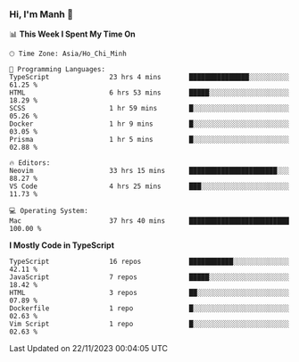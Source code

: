 ### Hi, I'm Manh 👋

<!--START_SECTION:waka-->
📊 **This Week I Spent My Time On** 

```text
🕑︎ Time Zone: Asia/Ho_Chi_Minh

💬 Programming Languages: 
TypeScript               23 hrs 4 mins       ███████████████░░░░░░░░░░   61.25 % 
HTML                     6 hrs 53 mins       █████░░░░░░░░░░░░░░░░░░░░   18.29 % 
SCSS                     1 hr 59 mins        █░░░░░░░░░░░░░░░░░░░░░░░░   05.26 % 
Docker                   1 hr 9 mins         █░░░░░░░░░░░░░░░░░░░░░░░░   03.05 % 
Prisma                   1 hr 5 mins         █░░░░░░░░░░░░░░░░░░░░░░░░   02.88 % 

🔥 Editors: 
Neovim                   33 hrs 15 mins      ██████████████████████░░░   88.27 % 
VS Code                  4 hrs 25 mins       ███░░░░░░░░░░░░░░░░░░░░░░   11.73 % 

💻 Operating System: 
Mac                      37 hrs 40 mins      █████████████████████████   100.00 % 
```

**I Mostly Code in TypeScript** 

```text
TypeScript               16 repos            ███████████░░░░░░░░░░░░░░   42.11 % 
JavaScript               7 repos             █████░░░░░░░░░░░░░░░░░░░░   18.42 % 
HTML                     3 repos             ██░░░░░░░░░░░░░░░░░░░░░░░   07.89 % 
Dockerfile               1 repo              █░░░░░░░░░░░░░░░░░░░░░░░░   02.63 % 
Vim Script               1 repo              █░░░░░░░░░░░░░░░░░░░░░░░░   02.63 % 
```




 Last Updated on 22/11/2023 00:04:05 UTC
<!--END_SECTION:waka-->
